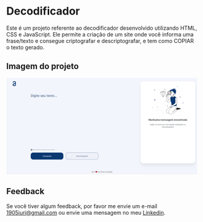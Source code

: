 # Decodificador

Este é um projeto referente ao decodificador desenvolvido utilizando HTML, CSS e JavaScript. Ele permite a criação de um site onde 
você informa uma frase/texto e consegue criptografar e descriptografar, e tem como COPIAR o texto gerado.


## Imagem do projeto

![Imagem do projeto.](https://github.com/iuricontarelli/alura-decodificador/blob/main/img/screencapture.png)


## Feedback

Se você tiver algum feedback, por favor me envie um e-mail 1905iuri@gmail.com ou envie uma mensagem no meu [Linkedin](https://www.linkedin.com/in/iuricontarelli/).

